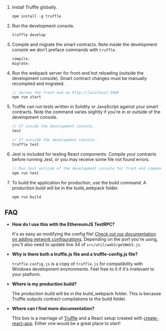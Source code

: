 1. Install Truffle globally.

   ```javascript
   npm install -g truffle
   ```

2. Run the development console.

   ```javascript
   truffle develop
   ```

3. Compile and migrate the smart contracts. Note inside the development console we don't preface commands with `truffle`.

   ```javascript
   compile;
   migrate;
   ```

4. Run the webpack server for front-end hot reloading (outside the development console). Smart contract changes must be manually recompiled and migrated.

   ```javascript
   // Serves the front-end on http://localhost:3000
   npm run start
   ```

5. Truffle can run tests written in Solidity or JavaScript against your smart contracts. Note the command varies slightly if you're in or outside of the development console.

   ```javascript
   // If inside the development console.
   test

   // If outside the development console..
   truffle test
   ```

6. Jest is included for testing React components. Compile your contracts before running Jest, or you may receive some file not found errors.

   ```javascript
   // Run Jest outside of the development console for front-end component tests.
   npm run test
   ```

7. To build the application for production, use the build command. A production build will be in the build_webpack folder.
   ```javascript
   npm run build
   ```

## FAQ

- **How do I use this with the EthereumJS TestRPC?**

  It's as easy as modifying the config file! [Check out our documentation on adding network configurations](http://truffleframework.com/docs/advanced/configuration#networks). Depending on the port you're using, you'll also need to update line 34 of `src/util/web3/getWeb3.js`.

- **Why is there both a truffle.js file and a truffle-config.js file?**

  `truffle-config.js` is a copy of `truffle.js` for compatibility with Windows development environments. Feel free to it if it's irrelevant to your platform.

- **Where is my production build?**

  The production build will be in the build_webpack folder. This is because Truffle outputs contract compilations to the build folder.

- **Where can I find more documentation?**

  This box is a marriage of [Truffle](http://truffleframework.com/) and a React setup created with [create-react-app](https://github.com/facebookincubator/create-react-app/blob/master/packages/react-scripts/template/README.md). Either one would be a great place to start!
